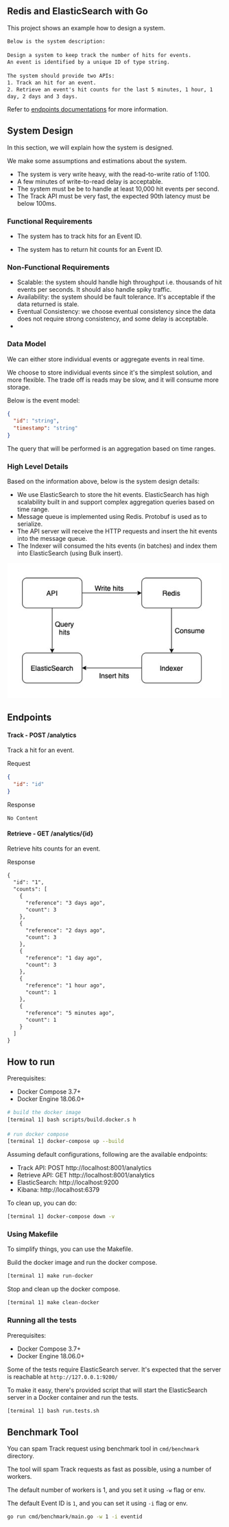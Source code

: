 ## Redis and ElasticSearch with Go

This project shows an example how to design a system.

```text
Below is the system description:

Design a system to keep track the number of hits for events.
An event is identified by a unique ID of type string. 

The system should provide two APIs:
1. Track an hit for an event.
2. Retrieve an event's hit counts for the last 5 minutes, 1 hour, 1 day, 2 days and 3 days.
```

Refer to [endpoints documentations](#endpoints) for more information.

## System Design

In this section, we will explain how the system is designed.

We make some assumptions and estimations about the system.
- The system is very write heavy, with the read-to-write ratio of 1:100.
- A few minutes of write-to-read delay is acceptable.
- The system must be be to handle at least 10,000 hit events per second.
- The Track API must be very fast, the expected 90th latency must be below 100ms.

### Functional Requirements
- The system has to track hits for an Event ID.
   
- The system has to return hit counts for an Event ID.

### Non-Functional Requirements
- Scalable: the system should handle high throughput i.e. thousands of hit events per seconds. It should also handle spiky traffic.
- Availability: the system should be fault tolerance. It's acceptable if the data returned is stale.
- Eventual Consistency: we choose eventual consistency since the data does not require strong consistency, and some delay is acceptable.
- 

### Data Model
We can either store individual events or aggregate events in real time.

We choose to store individual events since it's the simplest solution, and more flexible. 
The trade off is reads may be slow, and it will consume more storage.

Below is the event model:
```json
{
  "id": "string",
  "timestamp": "string"
}
```

The query that will be performed is an aggregation based on time ranges.

### High Level Details
Based on the information above, below is the system design details:

- We use ElasticSearch to store the hit events.
ElasticSearch has high scalability built in and support complex aggregation queries based on time range.
- Message queue is implemented using Redis. Protobuf is used as to serialize. 
- The API server will receive the HTTP requests and insert the hit events into the message queue. 
- The Indexer will consumed the hits events (in batches) and index them into ElasticSearch (using Bulk insert).

<p align="left">
	<img width=500 src="docs/system_design.jpg">
</p>

## Endpoints

#### Track - POST /analytics

Track a hit for an event.

Request
```json
{
  "id": "id"
}
```
Response
```text
No Content
```

#### Retrieve - GET /analytics/{id}

Retrieve hits counts for an event.

Response
```text
{
  "id": "1",
  "counts": [
    {
      "reference": "3 days ago",
      "count": 3
    },
    {
      "reference": "2 days ago",
      "count": 3
    },
    {
      "reference": "1 day ago",
      "count": 3
    },
    {
      "reference": "1 hour ago",
      "count": 1
    },
    {
      "reference": "5 minutes ago",
      "count": 1
    }
  ]
}
```

## How to run

Prerequisites:
- Docker Compose 3.7+
- Docker Engine 18.06.0+

```bash
# build the docker image
[terminal 1] bash scripts/build.docker.s h

# run docker compose
[terminal 1] docker-compose up --build
```

Assuming default configurations, following are the available endpoints:
- Track API: POST http://localhost:8001/analytics
- Retrieve API: GET http://localhost:8001/analytics
- ElasticSearch: http://localhost:9200
- Kibana: http://localhost:6379

To clean up, you can do:
```bash
[terminal 1] docker-compose down -v
```

### Using Makefile

To simplify things, you can use the Makefile.

Build the docker image and run the docker compose.
```bash
[terminal 1] make run-docker
```

Stop and clean up the docker compose.
```bash
[terminal 1] make clean-docker
```


### Running all the tests

Prerequisites:
- Docker Compose 3.7+
- Docker Engine 18.06.0+

Some of the tests require ElasticSearch server. It's expected that the server is reachable at `http://127.0.0.1:9200/`

To make it easy, there's provided script that will start the ElasticSearch server in a Docker container and run the tests.
```bash
[terminal 1] bash run.tests.sh
```

## Benchmark Tool

You can spam Track request using benchmark tool in `cmd/benchmark` directory.

The tool will spam Track requests as fast as possible, using a number of workers.

The default number of workers is 1, and you set it using `-w` flag or env.

The default Event ID is `1`, and you can set it using `-i` flag or env.

```bash
go run cmd/benchmark/main.go -w 1 -i eventid
```